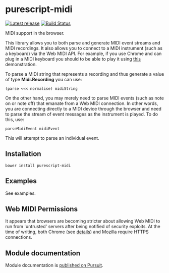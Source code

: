 purescript-midi
===============

[![Latest release](http://img.shields.io/github/release/newlandsvalley/purescript-midi.svg)](https://github.com/newlandsvalley/purescript-midi/releases)
[![Build Status](https://travis-ci.org/newlandsvalley/purescript-midi.svg?branch=master)](https://travis-ci.org/newlandsvalley/purescript-midi)

MIDI support in the browser.

This library allows you to both parse and generate MIDI event streams and MIDI recordings. It also allows you to connect to a MIDI instrument (such as a keyboard) via the Web MIDI API. For example, if you use Chrome and can plug in a MIDI keyboard you should to be able to play it using [this](http://www.tradtunedb.org.uk:8601/) demonstration.

To parse a MIDI string that represents a recording and thus generate a value of type __Midi.Recording__ you can use:

    (parse <<< normalise) midiString

On the other hand, you may merely need to parse MIDI events (such as note on or note off) that emanate from a Web MIDI connection. In other words, you are connecting directly to a MIDI device through the browser and need to parse the stream of event messages as the instrument is played.  To do this, use:

    parseMidiEvent midiEvent

This will attempt to parse an individual event.    

## Installation

    bower install purescript-midi

## Examples

See examples.

## Web MIDI Permissions
It appears that browsers are becoming stricter about allowing Web MIDI to run from 'untrusted' servers after being notified of security exploits.  At the time of writing, both Chrome (see [details](https://www.chromestatus.com/feature/5138066234671104)) and Mozilla require HTTPS connections. 

## Module documentation

Module documentation is [published on Pursuit](http://pursuit.purescript.org/packages/purescript-midi).
